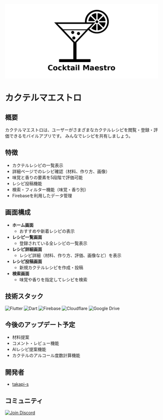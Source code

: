 ![代替テキスト](/feature_graphic_scaled.png)

# カクテルマエストロ

## 概要
カクテルマエストロは、ユーザーがさまざまなカクテルレシピを閲覧・登録・評価できるモバイルアプリです。
みんなでレシピを共有しましょう。

## 特徴
- カクテルレシピの一覧表示
- 詳細ページでのレシピ確認（材料、作り方、画像）
- 味覚と香りの要素を5段階で評価可能
- レシピ投稿機能
- 検索・フィルター機能（味覚・香り別）
- Firebaseを利用したデータ管理

## 画面構成
- **ホーム画面**
  - おすすめや新着レシピの表示
- **レシピ一覧画面**
  - 登録されている全レシピの一覧表示
- **レシピ詳細画面**
  - レシピ詳細（材料、作り方、評価、画像など）を表示
- **レシピ投稿画面**
  - 新規カクテルレシピを作成・投稿
- **検索画面**
  - 味覚や香りを指定してレシピを検索

## 技術スタック
![Flutter](https://img.shields.io/badge/Flutter-Framework-blue?logo=flutter)
![Dart](https://img.shields.io/badge/Dart-Language-0175C2?logo=dart)
![Firebase](https://img.shields.io/badge/Firebase-BaaS-FFCA28?logo=firebase&logoColor=black)
![Cloudflare](https://img.shields.io/badge/Cloudflare-CDN%2FServerless-F38020?logo=cloudflare&logoColor=white)
![Google Drive](https://img.shields.io/badge/Google%20Drive-Storage-34A853?logo=google-drive&logoColor=white)



## 今後のアップデート予定
- 材料提案
- コメント・レビュー機能
- AIレシピ提案機能
- カクテルのアルコール度数計算機能

## 開発者
- [takapi-s](https://github.com/takapi-s)


## コミュニティ
[![Join Discord](https://img.shields.io/badge/Discord-参加する-5865F2?logo=discord&logoColor=white)](https://discord.gg/jWsxVJWtxX)

